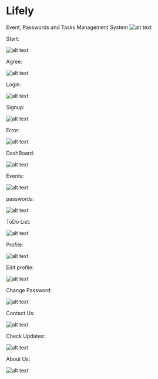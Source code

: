# Lifely
Event, Passwords and Tasks Management System
![alt text](https://github.com/sijanstu/Lifely/blob/main/Screenshots/About.PNG?raw=true)


Start:

![alt text](https://github.com/sijanstu/Lifely/blob/main/Screenshots/Main.PNG?raw=true)


Agree:

![alt text](https://github.com/sijanstu/Lifely/blob/main/Screenshots/MainAgree.PNG?raw=true)


Login:

![alt text](https://github.com/sijanstu/Lifely/blob/main/Screenshots/Login.PNG?raw=true)


Signup:

![alt text](https://github.com/sijanstu/Lifely/blob/main/Screenshots/Signup.PNG?raw=true)

Error:

![alt text](https://github.com/sijanstu/Lifely/blob/main/Screenshots/ErrorLogin.PNG?raw=true)

DashBoard:

![alt text](https://github.com/sijanstu/Lifely/blob/main/Screenshots/Dashboard.PNG?raw=true)

Events:

![alt text](https://github.com/sijanstu/Lifely/blob/main/Screenshots/Events.PNG?raw=true)

passwords:

![alt text](https://github.com/sijanstu/Lifely/blob/main/Screenshots/Password.PNG?raw=true)

ToDo List:

![alt text](https://github.com/sijanstu/Lifely/blob/main/Screenshots/todo.PNG?raw=true)

Profile:

![alt text](https://github.com/sijanstu/Lifely/blob/main/Screenshots/Profile.PNG?raw=true)

Edit profile:

![alt text](https://github.com/sijanstu/Lifely/blob/main/Screenshots/EditProfile.PNG?raw=true)

Change Password:

![alt text](https://github.com/sijanstu/Lifely/blob/main/Screenshots/Changepass.PNG?raw=true)

Contact Us:

![alt text](https://github.com/sijanstu/Lifely/blob/main/Screenshots/Contact.PNG?raw=true)

Check Updates:

![alt text](https://github.com/sijanstu/Lifely/blob/main/Screenshots/Updates.PNG?raw=true)

About Us:

![alt text](https://github.com/sijanstu/Lifely/blob/main/Screenshots/Aboutfull.PNG?raw=true)
